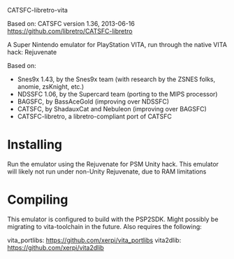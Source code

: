 CATSFC-libretro-vita

Based on:
CATSFC version 1.36, 2013-06-16
https://github.com/libretro/CATSFC-libretro

A Super Nintendo emulator for PlayStation VITA, run through the native VITA 
hack: Rejuvenate

Based on:
* Snes9x 1.43, by the Snes9x team (with research by the ZSNES folks, anomie,
  zsKnight, etc.)
* NDSSFC 1.06, by the Supercard team (porting to the MIPS processor)
* BAGSFC, by BassAceGold (improving over NDSSFC)
* CATSFC, by ShadauxCat and Nebuleon (improving over BAGSFC)
* CATSFC-libretro, a libretro-compliant port of CATSFC

# Installing

Run the emulator using the Rejuvenate for PSM Unity hack. This emulator will 
likely not run under non-Unity Rejuvenate, due to RAM limitations

# Compiling

This emulator is configured to build with the PSP2SDK. Might possibly be 
migrating to vita-toolchain in the future. Also requires the following:

vita_portlibs: https://github.com/xerpi/vita_portlibs
vita2dlib: https://github.com/xerpi/vita2dlib
